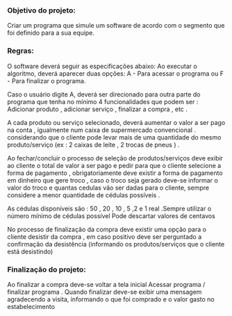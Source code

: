 ### Objetivo do projeto:

Criar um programa que simule um software de acordo com o segmento que foi definido para a sua equipe. 

### Regras:
O software deverá seguir as especificações abaixo: 
Ao executar o algoritmo, deverá aparecer duas opções:
A - Para acessar o programa ou F - Para finalizar o programa. 

Caso o usuário digite A, deverá ser direcionado para outra parte do programa que tenha no mínimo 4  funcionalidades que podem ser : Adicionar produto , adicionar serviço , finalizar a compra , etc .

A cada produto ou serviço selecionado, deverá aumentar o valor a ser pago na conta , igualmente num caixa de supermercado convencional . considerando que o cliente pode levar mais de uma quantidade do mesmo produto/serviço (ex : 2 caixas de leite , 2 trocas de pneus ) .

Ao fechar/concluir o processo de seleção de produtos/serviços deve exibir ao cliente o total de valor a ser pago e pedir para que o cliente selecione a forma de pagamento , obrigatoriamente deve existir a forma de pagamento em dinheiro que gere troco , caso o troco seja gerado deve-se informar o valor do troco e quantas cedulas vão ser dadas para o cliente, sempre considere a menor quantidade de cédulas possíveis .

As cédulas disponíveis são : 50 , 20 , 10 , 5 ,2 e 1 real .Sempre utilizar o número mínimo de cédulas  possível Pode descartar valores de centavos 

No processo de finalização da compra deve existir uma opção para o cliente desistir da compra , em caso positivo deve ser perguntado a confirmação da desistência (informando os produtos/serviços que o cliente está desistindo)

### Finalização do projeto:
Ao finalizar a compra deve-se voltar a tela inicial Acessar programa / finalizar programa . 
Quando finalizar deve-se exibir uma mensagem agradecendo a visita, informando o que foi comprado e o valor gasto no estabelecimento 
